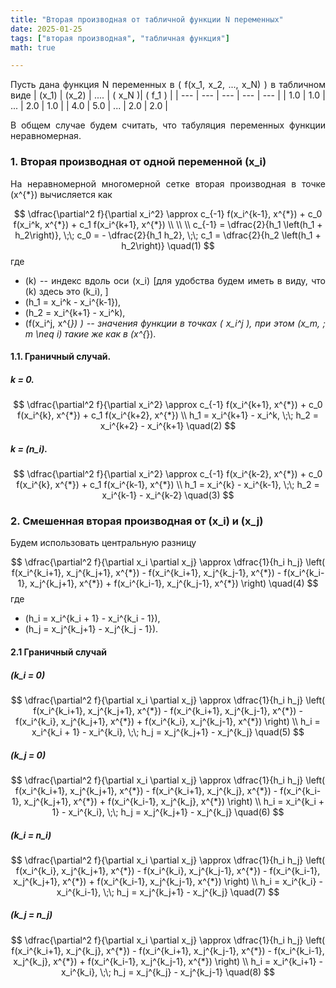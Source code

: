 ```yaml
---
title: "Вторая производная от табличной функции N переменных"
date: 2025-01-25
tags: ["вторая производная", "табличная функция"]
math: true

---
```



<div style="text-align: justify;">

Пусть дана функция N переменных в \( f(x_1, x_2, ..., x_N) \) в табличном виде
| \(x_1\) | \(x_2\) | .... | \( x_N \)| \( f_1 \) |
| --- | --- | --- | --- | --- |
| 1.0 | 1.0 | ... | 2.0 | 1.0 |
| 4.0 | 5.0 | ... | 2.0 | 2.0 |

В общем случае будем считать, что табуляция переменных функции неравномерная. 

### 1. Вторая производная от одной переменной \(x_i\)

<!-- Пусть \(\mathbf{k} = \left(k_1, k_2,..., k_N\right) \) мульти-индекс сеточных узлов, где \(k_i\) указывает 
на индекс вдоль оси \(x_i\). -->

На неравномерной многомерной сетке вторая производная в точке \(x^{*}\) вычисляется как 

$$
\dfrac{\partial^2 f}{\partial x_i^2} \approx c_{-1} f(x_i^{k-1}, x^{*}) + c_0 f(x_i^k, x^{*}) + c_1 f(x_i^{k+1}, x^{*}) \\ \\ \\
c_{-1} = \dfrac{2}{h_1 \left(h_1 + h_2\right)}, \;\;
c_0 = - \dfrac{2}{h_1  h_2}, \;\;
c_1 = \dfrac{2}{h_2 \left(h_1 + h_2\right)}
\quad(1)
$$
где
- \(k\) -- индекс вдоль оси \(x_i\) [для удобства будем иметь в виду, что \(k\) здесь это \(k_i\), ]
- \(h_1 = x_i^k - x_i^{k-1}\),
- \(h_2 = x_i^{k+1} - x_i^k\),
- \(f(x_i^j, x^{*}) \) -- значения функции в точках \( x_i^j \), при этом \(x_m, \; m \neq i\) такие же как в \(x^{*}\).

#### 1.1. Граничный случай. 

##### k = 0. 

$$
\dfrac{\partial^2 f}{\partial x_i^2} \approx c_{-1} f(x_i^{k+1}, x^{*}) + c_0 f(x_i^{k}, x^{*}) + c_1 f(x_i^{k+2}, x^{*}) \\ 
h_1 = x_i^{k+1} - x_i^k, \;\; h_2 = x_i^{k+2} - x_i^{k+1}
\quad(2)
$$

##### k = \(n_i\). 
$$
\dfrac{\partial^2 f}{\partial x_i^2} \approx c_{-1} f(x_i^{k-2}, x^{*}) + c_0 f(x_i^{k}, x^{*}) + c_1 f(x_i^{k-1}, x^{*}) \\ 
h_1 = x_i^{k} - x_i^{k-1}, \;\; h_2 = x_i^{k-1} - x_i^{k-2}
\quad(3)
$$

### 2. Смешенная вторая производная от \(x_i\) и \(x_j\)

Будем использовать центральную разницу

$$
\dfrac{\partial^2 f}{\partial x_i \partial x_j} \approx
\dfrac{1}{h_i h_j}
\left(
f(x_i^{k_i+1}, x_j^{k_j+1}, x^{*}) - 
f(x_i^{k_i+1}, x_j^{k_j-1}, x^{*}) - 
f(x_i^{k_i-1}, x_j^{k_j+1}, x^{*}) + 
f(x_i^{k_i-1}, x_j^{k_j-1}, x^{*})
\right)
\quad(4)
$$
где
- \(h_i = x_i^{k_i + 1} - x_i^{k_i - 1}\),
- \(h_j = x_j^{k_j+1} - x_j^{k_j - 1}\).

#### 2.1 Граничный случай

##### \(k_i = 0\)
$$
\dfrac{\partial^2 f}{\partial x_i \partial x_j} \approx
\dfrac{1}{h_i h_j}
\left(
f(x_i^{k_i+1}, x_j^{k_j+1}, x^{*}) - 
f(x_i^{k_i+1}, x_j^{k_j-1}, x^{*}) - 
f(x_i^{k_i}, x_j^{k_j+1}, x^{*}) + 
f(x_i^{k_i}, x_j^{k_j-1}, x^{*})
\right) \\
h_i = x_i^{k_i + 1} - x_i^{k_i}, \;\; h_j = x_j^{k_j+1} - x_j^{k_j}
\quad(5)
$$

##### \(k_j = 0\)
$$
\dfrac{\partial^2 f}{\partial x_i \partial x_j} \approx
\dfrac{1}{h_i h_j}
\left(
f(x_i^{k_i+1}, x_j^{k_j+1}, x^{*}) - 
f(x_i^{k_i+1}, x_j^{k_j}, x^{*}) - 
f(x_i^{k_i-1}, x_j^{k_j+1}, x^{*}) + 
f(x_i^{k_i-1}, x_j^{k_j}, x^{*})
\right) \\
h_i = x_i^{k_i + 1} - x_i^{k_i}, \;\; h_j = x_j^{k_j+1} - x_j^{k_j}
\quad(6)
$$

##### \(k_i = n_i\)
$$
\dfrac{\partial^2 f}{\partial x_i \partial x_j} \approx
\dfrac{1}{h_i h_j}
\left(
f(x_i^{k_i}, x_j^{k_j+1}, x^{*}) - 
f(x_i^{k_i}, x_j^{k_j-1}, x^{*}) - 
f(x_i^{k_i-1}, x_j^{k_j+1}, x^{*}) + 
f(x_i^{k_i-1}, x_j^{k_j-1}, x^{*})
\right) \\
h_i = x_i^{k_i} - x_i^{k_i-1}, \;\; h_j = x_j^{k_j+1} - x_j^{k_j}
\quad(7)
$$

##### \(k_j = n_j\)
$$
\dfrac{\partial^2 f}{\partial x_i \partial x_j} \approx
\dfrac{1}{h_i h_j}
\left(
f(x_i^{k_i+1}, x_j^{k_j}, x^{*}) - 
f(x_i^{k_i+1}, x_j^{k_j-1}, x^{*}) - 
f(x_i^{k_i-1}, x_j^{k_j}, x^{*}) + 
f(x_i^{k_i-1}, x_j^{k_j-1}, x^{*})
\right) \\
h_i = x_i^{k_i+1} - x_i^{k_i}, \;\; h_j = x_j^{k_j} - x_j^{k_j-1}
\quad(8)
$$


</div>
